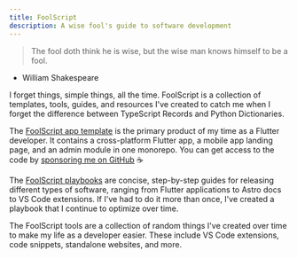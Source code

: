 ```yaml
---
title: FoolScript
description: A wise fool's guide to software development
---
```


> The fool doth think he is wise, but the wise man knows himself to be a fool.
- William Shakespeare

I forget things, simple things, all the time. FoolScript is a collection of templates, tools, guides, and resources I've created to catch me when I forget the difference between TypeScript Records and Python Dictionaries.

The [FoolScript app template](/template/introduction) is the primary product of my time as a Flutter developer. It contains a cross-platform Flutter app, a mobile app landing page, and an admin module in one monorepo. You can get access to the code by [sponsoring me on GitHub](https://github.com/sponsors/jtmuller5) ☕️

The [FoolScript playbooks](/playbook/app) are concise, step-by-step guides for releasing different types of software, ranging from Flutter applications to Astro docs to VS Code extensions. If I've had to do it more than once, I've created a playbook that I continue to optimize over time.

The FoolScript tools are a collection of random things I've created over time to make my life as a developer easier. These include VS Code extensions, code snippets, standalone websites, and more.